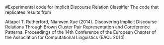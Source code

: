 #Experimental code for Implicit Discourse Relation Classifier
The code that replicates results from 

Attapol T. Rutherford, Nianwen Xue (2014). Discovering Implicit Discourse Relations Through Brown Cluster Pair Representation and Coreference Patterns. Proceedings of the 14th Conference of the European Chapter of the Association for Computational Linguistics (EACL 2014)
